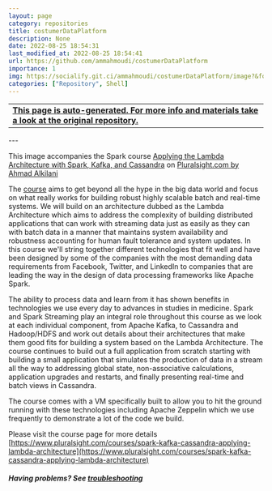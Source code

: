 ```yaml
---
layout: page
category: repositories
title: costumerDataPlatform
description: None
date: 2022-08-25 18:54:31 
last_modified_at: 2022-08-25 18:54:41 
url: https://github.com/ammahmoudi/costumerDataPlatform
importance: 1
img: https://socialify.git.ci/ammahmoudi/costumerDataPlatform/image?&forks=1&issues=1&language=1&name=1&owner=1&stargazers=1&theme=Light
categories: ["Repository", Shell]
---
```

<div id="open-in-github" > <table class="table-cv list-group-table"> <tbody> <tr>    <td class="list-group-name"><b>   <a href="https://github.com/ammahmoudi/costumerDataPlatform" rel="external nofollow noopener" target="_blank"><i class="fa-brands fa-github"></i> This page is auto-generated. For more info and materials take a look at the original repository.</a> </b></td></tr> </tbody> </table></div>
---

This image accompanies the Spark course [Applying the Lambda Architecture with Spark, Kafka, and Cassandra](https://www.pluralsight.com/courses/spark-kafka-cassandra-applying-lambda-architecture) on [Pluralsight.com by Ahmad Alkilani](https://www.pluralsight.com/authors/ahmad-alkilani)

The [course](https://www.pluralsight.com/courses/spark-kafka-cassandra-applying-lambda-architecture) aims to get beyond all the hype in the big data world and focus on what really works for building robust highly scalable batch and real-time systems. We will build on an architecture dubbed as the Lambda Architecture which aims to address the complexity of building distributed applications that can work with streaming data just as easily as they can with batch data in a manner that maintains system availability and robustness accounting for human fault tolerance and system updates. In this course we'll string together different technologies that fit well and have been designed by some of the companies with the most demanding data requirements from Facebook, Twitter, and LinkedIn to companies that are leading the way in the design of data processing frameworks like Apache Spark. 

The ability to process data and learn from it has shown benefits in technologies we use every day to advances in studies in medicine. Spark and Spark Streaming play an integral role throughout this course as we look at each individual component, from Apache Kafka, to Cassandra and Hadoop/HDFS and work out details about their architectures that make them good fits for building a system based on the Lambda Architecture. The course continues to build out a full application from scratch starting with building a small application that simulates the production of data in a stream all the way to addressing global state, non-associative calculations, application upgrades and restarts, and finally presenting real-time and batch views in Cassandra.

The course comes with a VM specifically built to allow you to hit the ground running with these technologies including Apache Zeppelin which we use frequently to demonstrate a lot of the code we build.

Please visit the course page for more details [https://www.pluralsight.com/courses/spark-kafka-cassandra-applying-lambda-architecture](https://www.pluralsight.com/courses/spark-kafka-cassandra-applying-lambda-architecture)

##### Having problems? See [troubleshooting](https://github.com/aalkilani/spark-kafka-cassandra-applying-lambda-architecture/blob/master/vagrant/troubleshooting.md)
